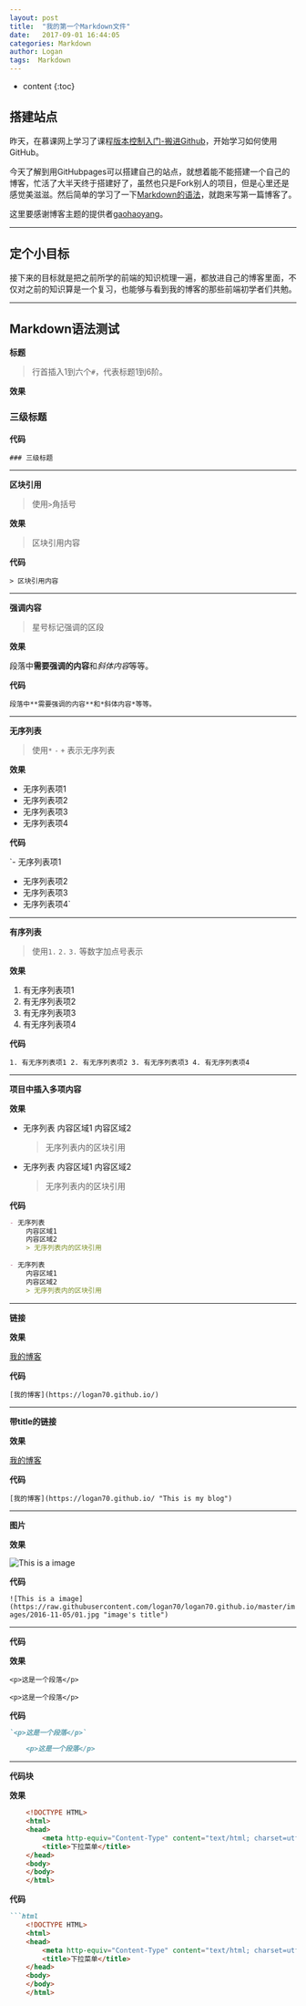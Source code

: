 ```yaml
---
layout: post
title:  "我的第一个Markdown文件"
date:   2017-09-01 16:44:05
categories: Markdown
author: Logan
tags:  Markdown
---
```


* content
{:toc}

## 搭建站点

昨天，在慕课网上学习了课程[版本控制入门-搬进Github](http://www.imooc.com/learn/390)，开始学习如何使用GitHub。

今天了解到用GitHubpages可以搭建自己的站点，就想着能不能搭建一个自己的博客，忙活了大半天终于搭建好了，虽然也只是Fork别人的项目，但是心里还是感觉美滋滋。然后简单的学习了一下[Markdown的语法](http://wowubuntu.com/markdown/basic.html)，就跑来写第一篇博客了。

这里要感谢博客主题的提供者[gaohaoyang](https://github.com/Gaohaoyang)。

***

## 定个小目标

接下来的目标就是把之前所学的前端的知识梳理一遍，都放进自己的博客里面，不仅对之前的知识算是一个复习，也能够与看到我的博客的那些前端初学者们共勉。

***




## Markdown语法测试

**标题**

>行首插入1到六个`#`，代表标题1到6阶。


**效果**

### 三级标题


**代码**

`### 三级标题`

***

**区块引用**

>使用`>`角括号


**效果**

> 区块引用内容


**代码**

`> 区块引用内容`

***

**强调内容**

>星号标记强调的区段


**效果**

段落中**需要强调的内容**和*斜体内容*等等。


**代码**

`段落中**需要强调的内容**和*斜体内容*等等。`

***

**无序列表**

>使用`*` `-` `+` 表示无序列表


**效果**

- 无序列表项1
- 无序列表项2
- 无序列表项3
- 无序列表项4


**代码**

`- 无序列表项1
- 无序列表项2
- 无序列表项3
- 无序列表项4`

***

**有序列表**

>使用`1.` `2.` `3.` 等数字加点号表示


**效果**

1. 有无序列表项1
2. 有无序列表项2
3. 有无序列表项3
4. 有无序列表项4


**代码**

`1. 有无序列表项1
2. 有无序列表项2
3. 有无序列表项3
4. 有无序列表项4`

***

**项目中插入多项内容**


**效果**

- 无序列表
	内容区域1
	内容区域2
	> 无序列表内的区块引用
	
- 无序列表
	内容区域1
	内容区域2
	> 无序列表内的区块引用


**代码**

```md
- 无序列表
	内容区域1
	内容区域2
	> 无序列表内的区块引用
	
- 无序列表
	内容区域1
	内容区域2
	> 无序列表内的区块引用
```
	
***

**链接**


**效果**

[我的博客](https://logan70.github.io/)


**代码**

`[我的博客](https://logan70.github.io/)`

***

**带title的链接**


**效果**

[我的博客](https://logan70.github.io/ "This is my blog")


**代码**

`[我的博客](https://logan70.github.io/ "This is my blog")`

***

**图片**


**效果**

![This is a image](https://raw.githubusercontent.com/logan70/logan70.github.io/master/images/2016-11-05/01.jpg "image's title")


**代码**

`![This is a image](https://raw.githubusercontent.com/logan70/logan70.github.io/master/images/2016-11-05/01.jpg "image's title")`

***

**代码**


**效果**

`<p>这是一个段落</p>`

	<p>这是一个段落</p>


**代码**

```md
`<p>这是一个段落</p>`

	<p>这是一个段落</p>
```

***

**代码块**


**效果**

```html
	<!DOCTYPE HTML>
	<html>
	<head>
		<meta http-equiv="Content-Type" content="text/html; charset=utf-8">
		<title>下拉菜单</title>
	</head>
	<body> 
	</body>
	</html>
```


**代码**

```md
```html
	<!DOCTYPE HTML>
	<html>
	<head>
		<meta http-equiv="Content-Type" content="text/html; charset=utf-8">
		<title>下拉菜单</title>
	</head>
	<body> 
	</body>
	</html>
```
```


